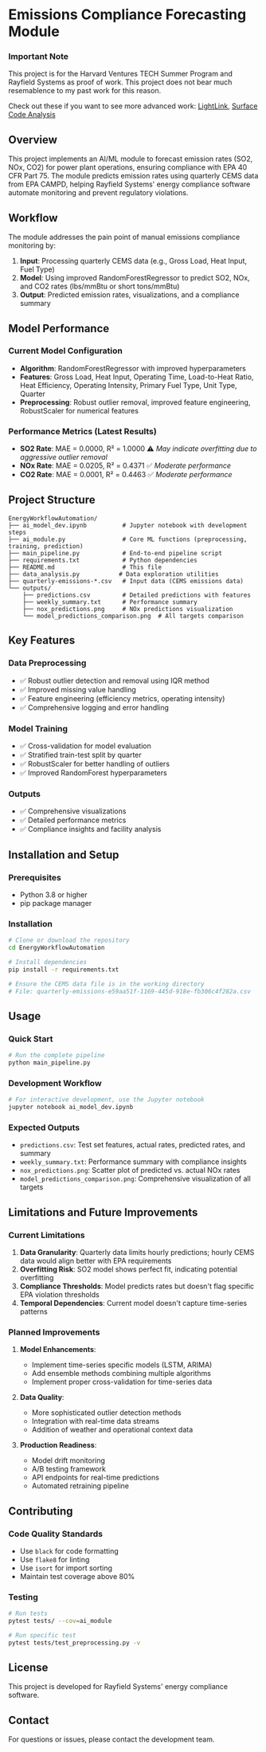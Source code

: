 # Emissions Compliance Forecasting Module

### Important Note
This project is for the Harvard Ventures TECH Summer Program and Rayfield Systems as proof of work. This project does not bear much resemablence to my past work for this reason. 

Check out these if you want to see more advanced work: [LightLink](https://github.com/HarishvinS/LightLink), [Surface Code Analysis](https://github.com/HarishvinS/surface-code-analysis)

## Overview

This project implements an AI/ML module to forecast emission rates (SO2, NOx, CO2) for power plant operations, ensuring compliance with EPA 40 CFR Part 75. The module predicts emission rates using quarterly CEMS data from EPA CAMPD, helping Rayfield Systems' energy compliance software automate monitoring and prevent regulatory violations.

## Workflow

The module addresses the pain point of manual emissions compliance monitoring by:

1. **Input**: Processing quarterly CEMS data (e.g., Gross Load, Heat Input, Fuel Type)
2. **Model**: Using improved RandomForestRegressor to predict SO2, NOx, and CO2 rates (lbs/mmBtu or short tons/mmBtu)
3. **Output**: Predicted emission rates, visualizations, and a compliance summary

## Model Performance

### Current Model Configuration
- **Algorithm**: RandomForestRegressor with improved hyperparameters
- **Features**: Gross Load, Heat Input, Operating Time, Load-to-Heat Ratio, Heat Efficiency, Operating Intensity, Primary Fuel Type, Unit Type, Quarter
- **Preprocessing**: Robust outlier removal, improved feature engineering, RobustScaler for numerical features

### Performance Metrics (Latest Results)
- **SO2 Rate**: MAE = 0.0000, R² = 1.0000 ⚠️ *May indicate overfitting due to aggressive outlier removal*
- **NOx Rate**: MAE = 0.0205, R² = 0.4371 ✅ *Moderate performance*
- **CO2 Rate**: MAE = 0.0001, R² = 0.4463 ✅ *Moderate performance*

## Project Structure

```
EnergyWorkflowAutomation/
├── ai_model_dev.ipynb          # Jupyter notebook with development steps
├── ai_module.py                # Core ML functions (preprocessing, training, prediction)
├── main_pipeline.py            # End-to-end pipeline script
├── requirements.txt            # Python dependencies
├── README.md                   # This file
├── data_analysis.py           # Data exploration utilities
├── quarterly-emissions-*.csv   # Input data (CEMS emissions data)
└── outputs/
    ├── predictions.csv         # Detailed predictions with features
    ├── weekly_summary.txt      # Performance summary
    ├── nox_predictions.png     # NOx predictions visualization
    └── model_predictions_comparison.png  # All targets comparison
```

## Key Features

### Data Preprocessing
- ✅ Robust outlier detection and removal using IQR method
- ✅ Improved missing value handling
- ✅ Feature engineering (efficiency metrics, operating intensity)
- ✅ Comprehensive logging and error handling

### Model Training
- ✅ Cross-validation for model evaluation
- ✅ Stratified train-test split by quarter
- ✅ RobustScaler for better handling of outliers
- ✅ Improved RandomForest hyperparameters

### Outputs
- ✅ Comprehensive visualizations
- ✅ Detailed performance metrics
- ✅ Compliance insights and facility analysis

## Installation and Setup

### Prerequisites
- Python 3.8 or higher
- pip package manager

### Installation
```bash
# Clone or download the repository
cd EnergyWorkflowAutomation

# Install dependencies
pip install -r requirements.txt

# Ensure the CEMS data file is in the working directory
# File: quarterly-emissions-e59aa51f-1169-445d-918e-fb306c4f282a.csv
```

## Usage

### Quick Start
```bash
# Run the complete pipeline
python main_pipeline.py
```

### Development Workflow
```bash
# For interactive development, use the Jupyter notebook
jupyter notebook ai_model_dev.ipynb
```

### Expected Outputs
- `predictions.csv`: Test set features, actual rates, predicted rates, and summary
- `weekly_summary.txt`: Performance summary with compliance insights
- `nox_predictions.png`: Scatter plot of predicted vs. actual NOx rates
- `model_predictions_comparison.png`: Comprehensive visualization of all targets

## Limitations and Future Improvements

### Current Limitations
1. **Data Granularity**: Quarterly data limits hourly predictions; hourly CEMS data would align better with EPA requirements
2. **Overfitting Risk**: SO2 model shows perfect fit, indicating potential overfitting
3. **Compliance Thresholds**: Model predicts rates but doesn't flag specific EPA violation thresholds
4. **Temporal Dependencies**: Current model doesn't capture time-series patterns

### Planned Improvements
1. **Model Enhancements**:
   - Implement time-series specific models (LSTM, ARIMA)
   - Add ensemble methods combining multiple algorithms
   - Implement proper cross-validation for time-series data

2. **Data Quality**:
   - More sophisticated outlier detection methods
   - Integration with real-time data streams
   - Addition of weather and operational context data

3. **Production Readiness**:
   - Model drift monitoring
   - A/B testing framework
   - API endpoints for real-time predictions
   - Automated retraining pipeline

## Contributing

### Code Quality Standards
- Use `black` for code formatting
- Use `flake8` for linting
- Use `isort` for import sorting
- Maintain test coverage above 80%

### Testing
```bash
# Run tests
pytest tests/ --cov=ai_module

# Run specific test
pytest tests/test_preprocessing.py -v
```

## License

This project is developed for Rayfield Systems' energy compliance software.

## Contact

For questions or issues, please contact the development team.
